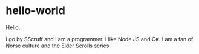 # hello-world
Hello,

I go by SScruff and I am a programmer. I like Node.JS and C#. 
I am a fan of Norse culture and the Elder Scrolls series
